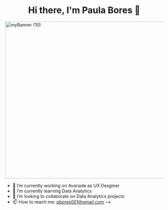 
<h1 align="center" tabindex="-1" class="heading-element" dir="auto">Hi there, I'm <span class="color:#7368FF">Paula Bores</span> 👋</h1>

<img width="1411" height="500" alt="myBanner (10)" src="https://github.com/user-attachments/assets/b5970a6f-22e7-4838-a5ba-69d8078c020b" />


- 🔭 I’m currently working on Avanade as UX Desginer
- 🌱 I’m currently learning Data Analytics
- 👯 I’m looking to collaborate on Data Analytics projects
- 📫 How to reach me: pbores001@gmail.com
-->
